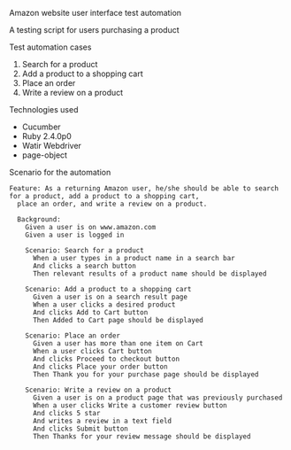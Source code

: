 Amazon website user interface test automation

A testing script for users purchasing a product

Test automation cases

1. Search for a product
2. Add a product to a shopping cart
3. Place an order
4. Write a review on a product

Technologies used

- Cucumber
- Ruby 2.4.0p0
- Watir Webdriver
- page-object

Scenario for the automation

```
Feature: As a returning Amazon user, he/she should be able to search for a product, add a product to a shopping cart,
  place an order, and write a review on a product.

  Background:
    Given a user is on www.amazon.com
    Given a user is logged in

    Scenario: Search for a product
      When a user types in a product name in a search bar
      And clicks a search button
      Then relevant results of a product name should be displayed

    Scenario: Add a product to a shopping cart
      Given a user is on a search result page
      When a user clicks a desired product
      And clicks Add to Cart button
      Then Added to Cart page should be displayed

    Scenario: Place an order
      Given a user has more than one item on Cart
      When a user clicks Cart button
      And clicks Proceed to checkout button
      And clicks Place your order button
      Then Thank you for your purchase page should be displayed

    Scenario: Write a review on a product
      Given a user is on a product page that was previously purchased
      When a user clicks Write a customer review button
      And clicks 5 star
      And writes a review in a text field
      And clicks Submit button
      Then Thanks for your review message should be displayed
```
